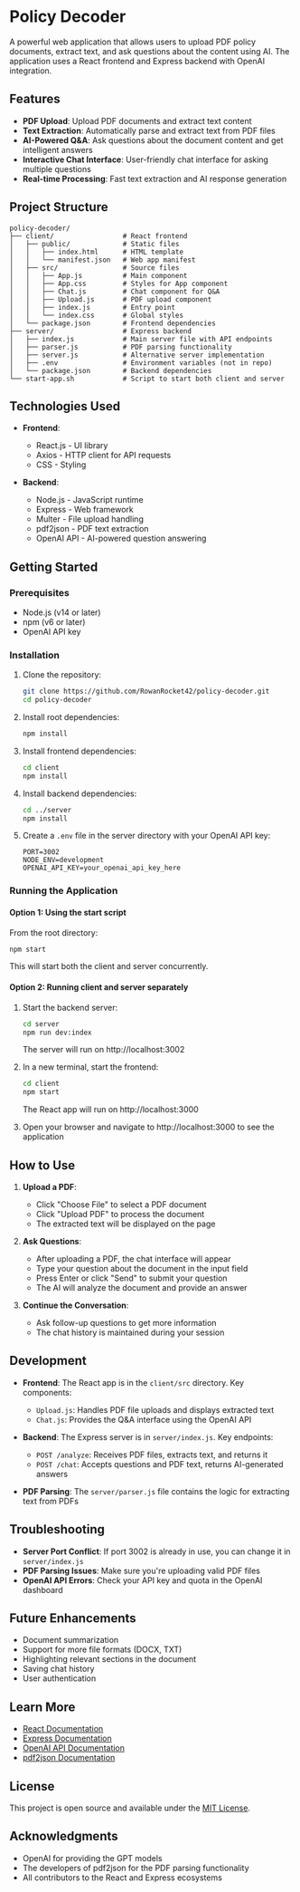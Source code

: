 # Policy Decoder

A powerful web application that allows users to upload PDF policy documents, extract text, and ask questions about the content using AI. The application uses a React frontend and Express backend with OpenAI integration.

## Features

- **PDF Upload**: Upload PDF documents and extract text content
- **Text Extraction**: Automatically parse and extract text from PDF files
- **AI-Powered Q&A**: Ask questions about the document content and get intelligent answers
- **Interactive Chat Interface**: User-friendly chat interface for asking multiple questions
- **Real-time Processing**: Fast text extraction and AI response generation

## Project Structure

```
policy-decoder/
├── client/                 # React frontend
│   ├── public/             # Static files
│   │   ├── index.html      # HTML template
│   │   └── manifest.json   # Web app manifest
│   ├── src/                # Source files
│   │   ├── App.js          # Main component
│   │   ├── App.css         # Styles for App component
│   │   ├── Chat.js         # Chat component for Q&A
│   │   ├── Upload.js       # PDF upload component
│   │   ├── index.js        # Entry point
│   │   └── index.css       # Global styles
│   └── package.json        # Frontend dependencies
├── server/                 # Express backend
│   ├── index.js            # Main server file with API endpoints
│   ├── parser.js           # PDF parsing functionality
│   ├── server.js           # Alternative server implementation
│   ├── .env                # Environment variables (not in repo)
│   └── package.json        # Backend dependencies
└── start-app.sh            # Script to start both client and server
```

## Technologies Used

- **Frontend**:
  - React.js - UI library
  - Axios - HTTP client for API requests
  - CSS - Styling

- **Backend**:
  - Node.js - JavaScript runtime
  - Express - Web framework
  - Multer - File upload handling
  - pdf2json - PDF text extraction
  - OpenAI API - AI-powered question answering

## Getting Started

### Prerequisites

- Node.js (v14 or later)
- npm (v6 or later)
- OpenAI API key

### Installation

1. Clone the repository:
   ```bash
   git clone https://github.com/RowanRocket42/policy-decoder.git
   cd policy-decoder
   ```

2. Install root dependencies:
   ```bash
   npm install
   ```

3. Install frontend dependencies:
   ```bash
   cd client
   npm install
   ```

4. Install backend dependencies:
   ```bash
   cd ../server
   npm install
   ```

5. Create a `.env` file in the server directory with your OpenAI API key:
   ```
   PORT=3002
   NODE_ENV=development
   OPENAI_API_KEY=your_openai_api_key_here
   ```

### Running the Application

#### Option 1: Using the start script

From the root directory:
```bash
npm start
```

This will start both the client and server concurrently.

#### Option 2: Running client and server separately

1. Start the backend server:
   ```bash
   cd server
   npm run dev:index
   ```
   The server will run on http://localhost:3002

2. In a new terminal, start the frontend:
   ```bash
   cd client
   npm start
   ```
   The React app will run on http://localhost:3000

3. Open your browser and navigate to http://localhost:3000 to see the application

## How to Use

1. **Upload a PDF**:
   - Click "Choose File" to select a PDF document
   - Click "Upload PDF" to process the document
   - The extracted text will be displayed on the page

2. **Ask Questions**:
   - After uploading a PDF, the chat interface will appear
   - Type your question about the document in the input field
   - Press Enter or click "Send" to submit your question
   - The AI will analyze the document and provide an answer

3. **Continue the Conversation**:
   - Ask follow-up questions to get more information
   - The chat history is maintained during your session

## Development

- **Frontend**: The React app is in the `client/src` directory. Key components:
  - `Upload.js`: Handles PDF file uploads and displays extracted text
  - `Chat.js`: Provides the Q&A interface using the OpenAI API

- **Backend**: The Express server is in `server/index.js`. Key endpoints:
  - `POST /analyze`: Receives PDF files, extracts text, and returns it
  - `POST /chat`: Accepts questions and PDF text, returns AI-generated answers

- **PDF Parsing**: The `server/parser.js` file contains the logic for extracting text from PDFs

## Troubleshooting

- **Server Port Conflict**: If port 3002 is already in use, you can change it in `server/index.js`
- **PDF Parsing Issues**: Make sure you're uploading valid PDF files
- **OpenAI API Errors**: Check your API key and quota in the OpenAI dashboard

## Future Enhancements

- Document summarization
- Support for more file formats (DOCX, TXT)
- Highlighting relevant sections in the document
- Saving chat history
- User authentication

## Learn More

- [React Documentation](https://reactjs.org/docs/getting-started.html)
- [Express Documentation](https://expressjs.com/)
- [OpenAI API Documentation](https://platform.openai.com/docs/api-reference)
- [pdf2json Documentation](https://www.npmjs.com/package/pdf2json)

## License

This project is open source and available under the [MIT License](LICENSE).

## Acknowledgments

- OpenAI for providing the GPT models
- The developers of pdf2json for the PDF parsing functionality
- All contributors to the React and Express ecosystems 
